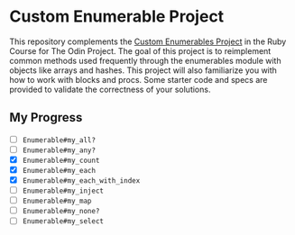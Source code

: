 # Custom Enumerable Project

This repository complements the [Custom Enumerables Project](https://www.theodinproject.com/lessons/ruby-custom-enumerables) in the Ruby Course for The Odin Project. The goal of this project is to reimplement common methods used frequently through the enumerables module with objects like arrays and hashes. This project will also familiarize you with how to work with blocks and procs. Some starter code and specs are provided to validate the correctness of your solutions.

## My Progress

- [ ] `Enumerable#my_all?`
- [ ] `Enumerable#my_any?`
- [x] `Enumerable#my_count`
- [x] `Enumerable#my_each`
- [x] `Enumerable#my_each_with_index`
- [ ] `Enumerable#my_inject`
- [ ] `Enumerable#my_map`
- [ ] `Enumerable#my_none?`
- [ ] `Enumerable#my_select`
